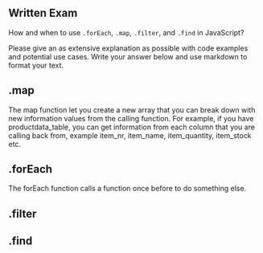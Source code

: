 ## Written Exam

How and when to use `.forEach`, `.map`, `.filter`, and `.find` in JavaScript?

Please give an as extensive explanation as possible with code examples and potential use cases. Write your answer below and use markdown to format your text.

## .map
The map function let you create a new array that you can break down with new information values from the calling function.
For example, if you have productdata_table, you can get information from each column that you are calling back from, example item_nr, item_name, item_quantity, item_stock etc.

## .forEach
The forEach function calls a function once before to do something else.

## .filter

## .find